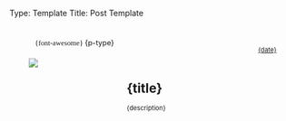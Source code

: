 Type: Template
Title: Post Template

<style>
@import url('https://static.omg.lol/type/fontawesome-free/css/all.css');

.home-post {
    display: flex;
    background-color: var(--background-alt);
    border-left: 4px solid {color};
    align-items: stretch;
    gap: 0;
    padding: 1rem;
    margin: 1rem;
}

.home-post > div {
    padding: 0.1rem;
}

.home-post-header {
    padding: 0.5rem;
    flex-grow: 1;
}

.home-post-image img {
    flex-shrink: 1;
    padding: 0em;
    align-self: flex-start;
    max-width: 15em;
}

.home-post-title {
    padding: 1rem;
    color: {color};
    text-align: left;
}

.home-post-info {
    font-size: 0.8em;
    margin-top: 1rem;
    margin-bottom: 0.5rem;
    text-align: right;
}

.home-post-type {
    display: block;
    margin-bottom: 1rem;
    font-size: 0.8rem;
    color: {color};
    border-radius: 10px;
    max-width: fit-content;
    padding: .2rem;
}

.home-post-type::before {
    font-family: 'Font Awesome 6 Free';
    content: '{font-awesome}';
    margin-right: .2rem;
    padding-left: .5rem;
}

@media only screen and (max-width: 480px) {
    /* For mobile phones: */
    .home-post {
        flex-direction: column;
        align-items: normal;
    }
    .home-post-title {
        padding: 0;
    }
    .home-post-image {
        padding: 0.5rem;
        margin: auto;
    }
    .home-post-image img {
        max-width: 100%;
        margin: auto;
    }
}
</style>

<div class="home-post">
    <div class="home-post-image">
        <span class="home-post-type">{p-type}</span>
    <a href="{permalink}"><img src={image}></a>
    </div>

<div class="home-post-header">
<div class="home-post-info">
        <i class="fa-solid fa-clock"></i> <a href="{permalink}">{date}</a>
    <div class="home-post-title">
        <h1><span style="text-transform: lowercase;">{title}</span></h1>
        <p>{description}</p>
        </div>
    </div>
</div>
</div>